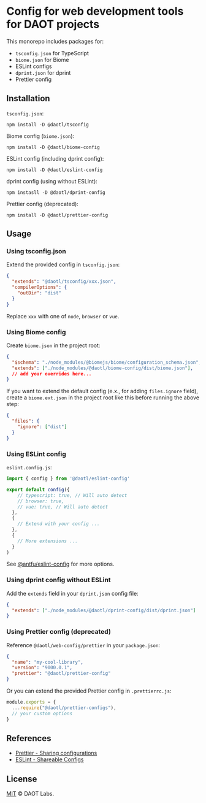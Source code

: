 # Config for web development tools for DAOT projects

This monorepo includes packages for:
- `tsconfig.json` for TypeScript
- `biome.json` for Biome
-  ESLint configs
- `dprint.json` for dprint
- Prettier config

## Installation

`tsconfig.json`:
```shell
npm install -D @daotl/tsconfig
```

Biome config (`biome.json`):
```
npm install -D @daotl/biome-config
```

ESLint config (including dprint config):
```shell
npm install -D @daotl/eslint-config
```

dprint config (using without ESLint):
```shell
npm instasll -D @daotl/dprint-config
```

Prettier config (deprecated):
```shell
npm install -D @daotl/prettier-config
```

## Usage

### Using tsconfig.json

Extend the provided config in `tsconfig.json`:

```json
{
  "extends": "@daotl/tsconfig/xxx.json",
  "compilerOptions": {
    "outDir": "dist"
  }
}
```

Replace `xxx` with one of `node`, `browser` or `vue`.

### Using Biome config

Create `biome.json` in the project root:

```json
{
  "$schema": "./node_modules/@biomejs/biome/configuration_schema.json",
  "extends": ["./node_modules/@daotl/biome-config/dist/biome.json"],
  // add your overrides here...
}
```

If you want to extend the default config (e.x., for adding `files.ignore` field), create a `biome.ext.json` in the project root like this before running the above step:

```json
{
  "files": {
    "ignore": ["dist"]
  }
}
```

### Using ESLint config

`eslint.config.js`:

```js
import { config } from '@daotl/eslint-config'

export default config({
    // typescript: true, // Will auto detect
    // browser: true,
    // vue: true, // Will auto detect
  },
  {
    // Extend with your config ...
  },
  {
    // More extensions ...
  }
)
```

See [@antfu/eslint-config](https://github.com/antfu/eslint-config#customization) for more options.

### Using dprint config without ESLint

Add the `extends` field in your `dprint.json` config file:

```json
{
  "extends": ["./node_modules/@daotl/dprint-config/dist/dprint.json"]
}
```

### Using Prettier config (deprecated)

Reference `@daotl/web-config/prettier` in your `package.json`:

```json
{
  "name": "my-cool-library",
  "version": "9000.0.1",
  "prettier": "@daotl/prettier-config"
}
```

Or you can extend the provided Prettier config in `.prettierrc.js`:

```javascript
module.exports = {
  ...require("@daotl/prettier-configs"),
  // your custom options
}
```

## References

- [Prettier - Sharing configurations](https://prettier.io/docs/en/configuration.html#sharing-configurations)
- [ESLint - Shareable Configs](https://eslint.org/docs/developer-guide/shareable-configs)

## License

[MIT](LICENSE) © DAOT Labs.
